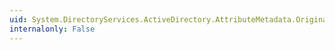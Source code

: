 ```yaml
---
uid: System.DirectoryServices.ActiveDirectory.AttributeMetadata.OriginatingChangeUsn
internalonly: False
---
```

